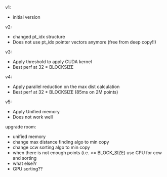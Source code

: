 v1:

* initial version

v2:

* changed pt_idx structure
* Does not use pt_idx pointer vectors anymore (free from deep copy!!)

v3:

* Apply threshold to apply CUDA kernel
* Best perf at 32 * BLOCKSIZE

v4:

* Apply parallel reduction on the max dist calculation
* Best perf at 32 * BLOCKSIZE (85ms on 2M points)

v5:

* Apply Unified memory
* Does not work well

upgrade room:

* unified memory
* change max distance finding algo to min copy
* change ccw sorting algo to min copy
* when there is not enough points (i.e. <= BLOCK_SIZE) use CPU for ccw and sorting
* what else?r
* GPU sorting??
